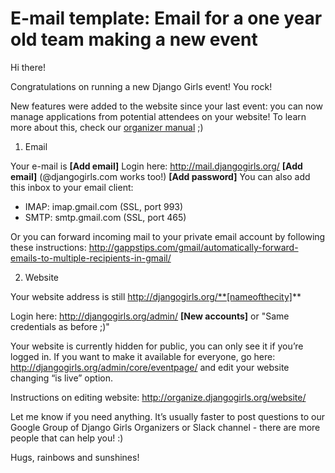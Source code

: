 # E-mail template: Email for a one year old team making a new event

Hi there!

Congratulations on running a new Django Girls event! You rock!

New features were added to the website since your last event: you can now manage applications from potential attendees on your website! To learn more about this, check our [organizer manual](http://organize.djangogirls.org/) ;)

1) Email

Your e-mail is **[Add email]**
Login here: http://mail.djangogirls.org/
**[Add email]** (@djangogirls.com works too!)
**[Add password]**
You can also add this inbox to your email client:
- IMAP: imap.gmail.com (SSL, port 993)
- SMTP: smtp.gmail.com (SSL, port 465)

Or you can forward incoming mail to your private email account by following these instructions: http://gappstips.com/gmail/automatically-forward-emails-to-multiple-recipients-in-gmail/

2) Website

Your website address is still http://djangogirls.org/**[nameofthecity]**

Login here:
http://djangogirls.org/admin/
**[New accounts]** or "Same credentials as before ;)"

Your website is currently hidden for public, you can only see it if you’re logged in. If you want to make it available for everyone, go here: http://djangogirls.org/admin/core/eventpage/ and edit your website changing “is live” option.

Instructions on editing website: http://organize.djangogirls.org/website/

Let me know if you need anything. It’s usually faster to post questions to our Google Group of Django Girls Organizers or Slack channel - there are more people that can help you! :)

Hugs, rainbows and sunshines!